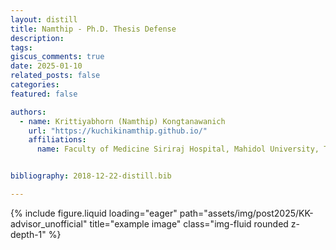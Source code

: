 ```yaml
---
layout: distill
title: Namthip - Ph.D. Thesis Defense
description: 
tags: 
giscus_comments: true
date: 2025-01-10
related_posts: false
categories: 
featured: false

authors:
  - name: Krittiyabhorn (Namthip) Kongtanawanich
    url: "https://kuchikinamthip.github.io/"
    affiliations:
      name: Faculty of Medicine Siriraj Hospital, Mahidol University, Thailand


bibliography: 2018-12-22-distill.bib

---
```

<div class="row">
    <div class="col-sm mt-3 mt-md-0">
        {% include figure.liquid loading="eager" path="assets/img/post2025/KK-advisor_unofficial" title="example image" class="img-fluid rounded z-depth-1" %}
    </div>
</div>

